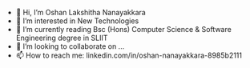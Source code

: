 - 👋 Hi, I’m Oshan Lakshitha Nanayakkara
- 👀 I’m interested in New Technologies
- 🌱 I’m currently reading Bsc (Hons) Computer Science & Software Engineering degree in SLIIT
- 💞️ I’m looking to collaborate on ...
- 📫 How to reach me: linkedin.com/in/oshan-nanayakkara-8985b2111

<!---
oshan998/oshan998 is a ✨ special ✨ repository because its `README.md` (this file) appears on your GitHub profile.
You can click the Preview link to take a look at your changes.
--->
